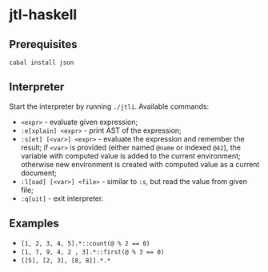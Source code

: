 jtl-haskell
===========

Prerequisites
--------------------

`cabal install json`

Interpreter
--------------------

Start the interpreter by running `./jtli`. Available commands:

* `<expr>` - evaluate given expression;
* `:e[xplain] <expr>` - print AST of the expression;
* `:s[et] [<var>] <expr>` - evaluate the expression and remember the result; if `<var>` is provided (either
  named `@name` or indexed `@42`), the variable with computed value is added to the current environment; otherwise
  new environment is created with computed value as a current document;
* `:l[oad] [<var>] <file>` - similar to `:s`, but read the value from given file;
* `:q[uit]` - exit interpreter.

Examples
--------------------

* `[1, 2, 3, 4, 5].*::count(@ % 2 == 0)`
* `[1, 7, 9, 4, 2 , 3].*::first(@ % 3 == 0)`
* `[[5], [2, 3], [8, 8]].*.*`
